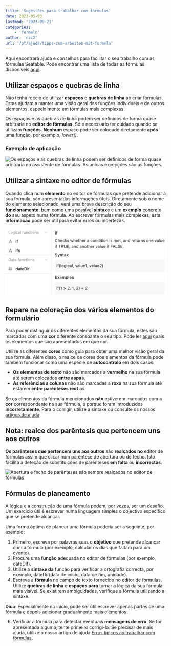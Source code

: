 ```yaml
---
title: 'Sugestões para trabalhar com fórmulas'
date: 2023-05-03
lastmod: '2023-09-21'
categories:
    - 'formeln'
author: 'nsc2'
url: '/pt/ajuda/tipps-zum-arbeiten-mit-formeln'
---
```


Aqui encontrará ajuda e conselhos para facilitar o seu trabalho com as fórmulas Seatable. Pode encontrar uma lista de todas as fórmulas disponíveis [aqui](https://seatable.io/pt/docs/formeln/formelreferenz/).

## Utilizar espaços e quebras de linha

Não tenha receio de utilizar **espaços** e **quebras de linha** ao criar fórmulas. Estas ajudam a manter uma visão geral das funções individuais e de outros elementos, especialmente em fórmulas mais complexas.

Os espaços e as quebras de linha podem ser definidos de forma quase arbitrária no **editor de fórmulas**. Só é necessário ter cuidado quando se utilizam **funções**. **Nenhum** espaço pode ser colocado diretamente **após** uma função, por exemplo, _lower()_.

### Exemplo de aplicação

![Os espaços e as quebras de linha podem ser definidos de forma quase arbitrária no assistente de fórmulas. As únicas excepções são as funções.](https://seatable.io/wp-content/uploads/2023/01/benutzen-Sie-leerzeichen-und-spaltenumbrueche.png)

## Utilizar a sintaxe no editor de fórmulas

Quando clica num **elemento** no editor de fórmulas que pretende adicionar à sua fórmula, são apresentadas informações úteis. Diretamente sob o nome do elemento selecionado, verá uma breve descrição do seu **funcionamento**, bem como uma possível **sintaxe** e um **exemplo** concreto **do** seu aspeto numa fórmula. Ao escrever fórmulas mais complexas, esta **informação** pode ser útil para evitar erros ou incertezas.

![Informações sobre um elemento no assistente de fórmulas](images/Informationen-zu-einem-Element.png)

## Repare na coloração dos vários elementos do formulário

Para poder distinguir os diferentes elementos da sua fórmula, estes são marcados com uma **cor** diferente consoante o seu tipo. Pode ler [aqui](https://seatable.io/pt/docs/formeln/grundlagen-von-seatable-formeln/#klare-farbsprache-zur-orientierung) quais os elementos que são apresentados em que cor.

Utilize as diferentes **cores** como guia para obter uma melhor visão geral da sua fórmula. Além disso, o realce de cores dos elementos da fórmula pode também funcionar como uma espécie de **autocontrolo** em dois casos:

- **Os elementos de texto** não são marcados a **vermelho** na sua fórmula até serem colocados **entre aspas**.
- **As referências a colunas** não são marcadas a **roxo** na sua fórmula até estarem **entre parênteses rect** os.

Se os elementos da fórmula mencionados **não** estiverem marcados com a **cor** correspondente na sua fórmula, é porque foram introduzidos **incorretamente**. Para o corrigir, utilize a sintaxe ou consulte os nossos [artigos de ajuda](https://seatable.io/pt/docs-category/formeln/).

## Nota: realce dos parêntesis que pertencem uns aos outros

**Os parênteses que pertencem uns aos outros** são **realçados no** editor de fórmulas assim que clicar num parêntese de abertura ou de fecho. Isto facilita a deteção de substituições de parênteses **em falta** ou **incorrectas**.

![Abertura e fecho de parênteses são sempre realçados no editor de fórmulas](https://seatable.io/wp-content/uploads/2023/01/example-brackets.png)

## Fórmulas de planeamento

A lógica e a construção de uma fórmula podem, por vezes, ser um desafio. Um exercício útil é escrever numa linguagem simples o objectivo específico que se pretende alcançar.

Uma forma óptima de planear uma fórmula poderia ser a seguinte, por exemplo:

1. Primeiro, escreva por palavras suas o **objetivo** que pretende alcançar com a fórmula (por exemplo, calcular os dias que faltam para um evento).
2. Procure uma **função** adequada no editor de fórmulas (por exemplo, dateDif).
3. Utilize a **sintaxe da** função para verificar a ortografia correcta, por exemplo, dateDif(data de início, data de fim, unidade).
4. Escreva a **fórmula** no campo de texto fornecido no editor de fórmulas. Utilize **quebras de linha** e **espaços para** tornar a lógica da sua fórmula mais visível. Se existirem ambiguidades, verifique a fórmula utilizando a sintaxe.

**Dica**: Especialmente no início, pode ser útil escrever apenas partes de uma fórmula e depois adicionar gradualmente mais elementos.

6. Verificar a fórmula para detectar eventuais **mensagens de erro**. Se for apresentada alguma, tente primeiro corrigi-la. Se precisar de mais ajuda, utilize o nosso artigo de ajuda [Erros típicos ao trabalhar com fórmulas](https://seatable.io/pt/docs/formeln/typische-fehler-beim-arbeiten-mit-formeln/).
